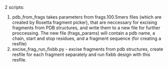 2 scripts:
1) pdb_from_frags takes parameters from frags.100.5mers files (which are created by Rosetta fragment picker), 
that are neccessary for excising fragments from PDB structures, and write them to a new file for further proccessing. 
The new file (frags_params) will contain a pdb name, a chain, start and stop residues, and a fragment sequence
(for creating a resfile)
2) excise_frag_run_fixbb.py - excise fragments from pdb structures, create resfile for each fragment separately
and run fixbb design with this resfile.
